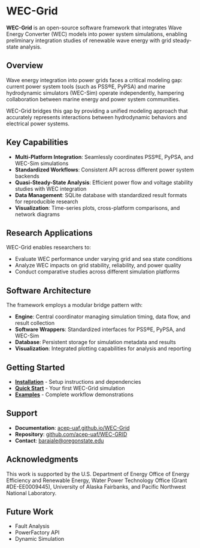 # WEC-Grid

**WEC-Grid** is an open-source software framework that integrates Wave Energy Converter (WEC) models into power system simulations, enabling preliminary integration studies of renewable wave energy with grid steady-state analysis.

## Overview

Wave energy integration into power grids faces a critical modeling gap: current power system tools (such as PSS®E, PyPSA) and marine hydrodynamic simulators (WEC-Sim) operate independently, hampering collaboration between marine energy and power system communities.

WEC-Grid bridges this gap by providing a unified modeling approach that accurately represents interactions between hydrodynamic behaviors and electrical power systems.

## Key Capabilities

- **Multi-Platform Integration**: Seamlessly coordinates PSS®E, PyPSA, and WEC-Sim simulations
- **Standardized Workflows**: Consistent API across different power system backends
- **Quasi-Steady-State Analysis**: Efficient power flow and voltage stability studies with WEC integration
- **Data Management**: SQLite database with standardized result formats for reproducible research
- **Visualization**: Time-series plots, cross-platform comparisons, and network diagrams

## Research Applications

WEC-Grid enables researchers to:

- Evaluate WEC performance under varying grid and sea state conditions
- Analyze WEC impacts on grid stability, reliability, and power quality 
- Conduct comparative studies across different simulation platforms

## Software Architecture

The framework employs a modular bridge pattern with:

- **Engine**: Central coordinator managing simulation timing, data flow, and result collection
- **Software Wrappers**: Standardized interfaces for PSS®E, PyPSA, and WEC-Sim
- **Database**: Persistent storage for simulation metadata and results
- **Visualization**: Integrated plotting capabilities for analysis and reporting


## Getting Started

- **[Installation](install.md)** - Setup instructions and dependencies
- **[Quick Start](quickstart.md)** - Your first WEC-Grid simulation
- **[Examples](examples/basic-example.md)** - Complete workflow demonstrations

## Support

- **Documentation**: [acep-uaf.github.io/WEC-Grid](https://acep-uaf.github.io/WEC-Grid/)
- **Repository**: [github.com/acep-uaf/WEC-GRID](https://github.com/acep-uaf/WEC-GRID)
- **Contact**: barajale@oregonstate.edu

## Acknowledgments

This work is supported by the U.S. Department of Energy Office of Energy Efficiency and Renewable Energy, Water Power Technology Office (Grant #DE-EE0009445), University of Alaska Fairbanks, and Pacific Northwest National Laboratory.


## Future Work

- Fault Analysis
- PowerFactory API
- Dynamic Simulation
